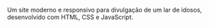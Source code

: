 
Um site moderno e responsivo para divulgação de um lar de idosos, desenvolvido com HTML, CSS e JavaScript.
